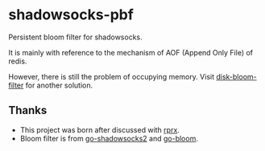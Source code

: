 # shadowsocks-pbf

Persistent bloom filter for shadowsocks. 

It is mainly with reference to the mechanism of AOF (Append Only File) of redis.

However, there is still the problem of occupying memory. Visit [disk-bloom-filter](https://github.com/mzz2017/disk-bloom-filter) for another solution.

## Thanks

+ This project was born after discussed with [rprx](https://github.com/rprx).
+ Bloom filter is from [go-shadowsocks2](https://github.com/shadowsocks/go-shadowsocks2/blob/master/internal)
  and [go-bloom](https://github.com/riobard/go-bloom/blob/master/filter.go).

